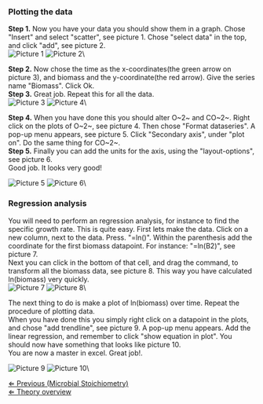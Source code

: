 ### Plotting the data

**Step 1.** Now you have your data you should show them in a graph.
Chose "Insert" and select "scatter", see picture 1. Chose "select data"
in the top, and click "add", see picture 2.\
![ Picture 1](/wiki/7_excelguide.jpg "fig: Picture 1")
![ Picture 2](/wiki/8_excelguide.jpg "fig: Picture 2")\

**Step 2.** Now chose the time as the x-coordinates(the green arrow on
picture 3), and biomass and the y-coordinate(the red arrow). Give the
series name "Biomass". Click Ok.\
 **Step 3.** Great job. Repeat this for all the data.\
![ Picture 3](/wiki/9_excelguide.jpg "fig: Picture 3")
![ Picture 4](/wiki/10_excelguide.jpg "fig: Picture 4")\

**Step 4.** When you have done this you should alter O~2~ and CO~2~.
Right click on the plots of O~2~, see picture 4. Then chose "Format
dataseries". A pop-up menu appears, see picture 5. Click "Secondary
axis", under "plot on". Do the same thing for CO~2~.\
 **Step 5.** Finally you can add the units for the axis, using the
"layout-options", see picture 6.\
Good job. It looks very good!

![ Picture 5](/wiki/11_excelguide.jpg "fig: Picture 5")
![ Picture 6](/wiki/12_excelguide.jpg "fig: Picture 6")\

### Regression analysis

You will need to perform an regression analysis, for instance to find
the specific growth rate. This is quite easy. First lets make the data.
Click on a new column, next to the data. Press. "=ln()". Within the
parenthesis add the coordinate for the first biomass datapoint. For
instance: "=ln(B2)", see picture 7.\
Next you can click in the bottom of that cell, and drag the command, to
transform all the biomass data, see picture 8. This way you have
calculated ln(biomass) very quickly.\
![ Picture 7](/wiki/13_excelguide.jpg "fig: Picture 7")
![ Picture 8](/wiki/14_excelguide.jpg "fig: Picture 8")\

The next thing to do is make a plot of ln(biomass) over time. Repeat the
procedure of plotting data.\
When you have done this you simply right click on a datapoint in the
plots, and chose "add trendline", see picture 9. A pop-up menu appears.
Add the linear regression, and remember to click "show equation in
plot". You should now have something that looks like picture 10.\
You are now a master in excel. Great job!.

![ Picture 9](/wiki/15_excelguide.jpg "fig: Picture 9")
![ Picture 10](/wiki/16_excelguide.jpg "fig: Picture 10")\

[⇐ Previous (Microbial
Stoichiometry)](/wiki/Microbial_Stoichiometry "wikilink")\
[⇐ Theory overview](/wiki/Fermentation_Case "wikilink")

